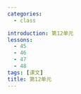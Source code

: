 ```yaml
---
categories:
  - class

introduction: 第12单元
lessons:
  - 45
  - 46
  - 47
  - 48
tags: [课文]
title: 第12单元
---
```


